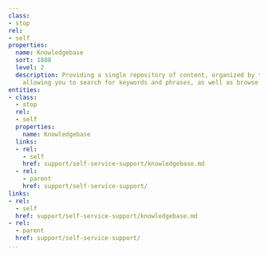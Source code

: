 ```yaml
---
class:
- stop
rel:
- self
properties:
  name: Knowledgebase
  sort: 1888
  level: 2
  description: Providing a single repository of content, organized by title, and tag,
    allowing you to search for keywords and phrases, as well as browse for answers.
entities:
- class:
  - stop
  rel:
  - self
  properties:
    name: Knowledgebase
  links:
  - rel:
    - self
    href: support/self-service-support/knowledgebase.md
  - rel:
    - parent
    href: support/self-service-support/
links:
- rel:
  - self
  href: support/self-service-support/knowledgebase.md
- rel:
  - parent
  href: support/self-service-support/
...
```

